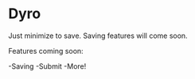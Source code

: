 Dyro
====
Just minimize to save.  Saving features will come soon.

Features coming soon:

-Saving
-Submit
-More!
